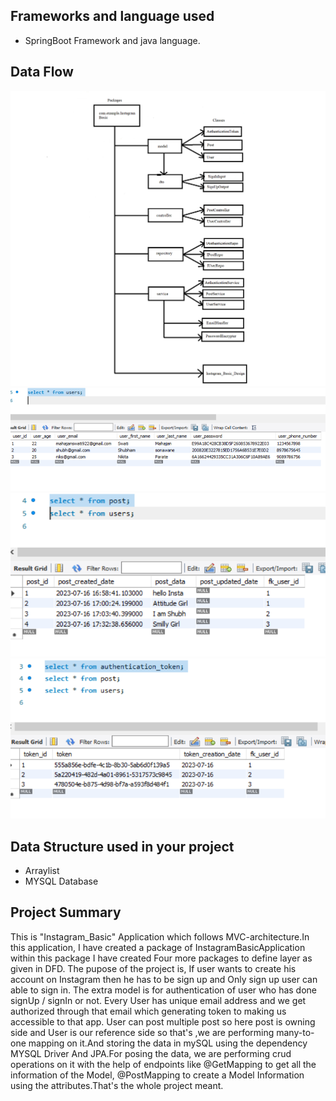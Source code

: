 ## **Frameworks and language used**
* SpringBoot Framework and java language.
## **Data Flow**

![Data Flow](DFD.png)
![User](User.png)
![Post](Post.png)
![Authentication_Token](Authentication_Token.png)

## **Data Structure used in your project**
* Arraylist
* MYSQL Database
## **Project Summary**

This is "Instagram_Basic" Application which follows MVC-architecture.In this application, I have created a package of InstagramBasicApplication within this package I have created Four more packages to define layer as given in DFD. The pupose of the project is, If user wants to create his account on Instagram then he has to be sign up and Only sign up user can able to sign in. The extra model is for authentication of user who has done signUp / signIn or not. Every User has unique email address and we get authorized through that email which generating token to making us accessible to that app. User can post multiple post so here post is owning side and User is our reference side so that's ,we are performing many-to-one mapping on it.And storing the data in mySQL using the dependency MYSQL Driver And JPA.For posing the data, we are performing crud operations on it with the help of endpoints like @GetMapping to get all the information of the Model, @PostMapping to create a Model Information using the attributes.That's the whole project meant. 

